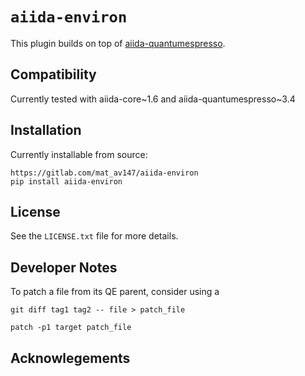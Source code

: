 # `aiida-environ`

This plugin builds on top of [aiida-quantumespresso](https://github.com/aiidateam/aiida-quantumespresso).

## Compatibility

Currently tested with aiida-core~1.6 and aiida-quantumespresso~3.4

## Installation

Currently installable from source:

    https://gitlab.com/mat_av147/aiida-environ
    pip install aiida-environ

## License

See the `LICENSE.txt` file for more details.

## Developer Notes

To patch a file from its QE parent, consider using a

`git diff tag1 tag2 -- file > patch_file`

`patch -p1 target patch_file`

## Acknowlegements
